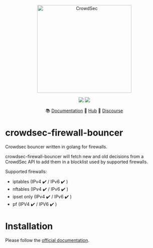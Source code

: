 <p align="center">
<img src="https://github.com/crowdsecurity/cs-firewall-bouncer/raw/main/docs/assets/crowdsec_linux_logo.png" alt="CrowdSec" title="CrowdSec" width="300" height="280" />
</p>
<p align="center">
<img src="https://img.shields.io/badge/build-pass-green">
<img src="https://img.shields.io/badge/tests-pass-green">
</p>
<p align="center">
&#x1F4DA; <a href="#installation">Documentation</a>
&#x1F4A0; <a href="https://hub.crowdsec.net">Hub</a>
&#128172; <a href="https://discourse.crowdsec.net">Discourse </a>
</p>


# crowdsec-firewall-bouncer
Crowdsec bouncer written in golang for firewalls.

crowdsec-firewall-bouncer will fetch new and old decisions from a CrowdSec API to add them in a blocklist used by supported firewalls.

Supported firewalls:
 - iptables (IPv4 :heavy_check_mark: / IPv6 :heavy_check_mark: )
 - nftables (IPv4 :heavy_check_mark: / IPv6 :heavy_check_mark: )
 - ipset only (IPv4 :heavy_check_mark: / IPv6 :heavy_check_mark: )
 - pf (IPV4 :heavy_check_mark: / IPV6 :heavy_check_mark: )

# Installation

Please follow the [official documentation](https://doc.crowdsec.net/docs/bouncers/firewall).
